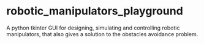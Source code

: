# robotic_manipulators_playground
A python tkinter GUI for designing, simulating and controlling robotic manipulators, that also gives a solution to the obstacles avoidance problem.
